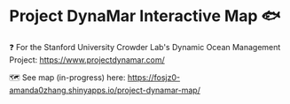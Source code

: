 # Project DynaMar Interactive Map 🐟

❓ For the Stanford University Crowder Lab's Dynamic Ocean Management Project: <https://www.projectdynamar.com/>

🗺️ See map (in-progress) here: <https://fosjz0-amanda0zhang.shinyapps.io/project-dynamar-map/>
